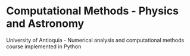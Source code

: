 # Computational Methods - Physics and Astronomy
University of Antioquia - Numerical analysis and computational methods course implemented in Python
